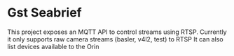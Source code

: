 # Gst Seabrief
This project exposes an MQTT API to control streams using RTSP.
Currently it only supports raw camera streams (basler, v4l2, test) to RTSP
It can also list devices available to the Orin